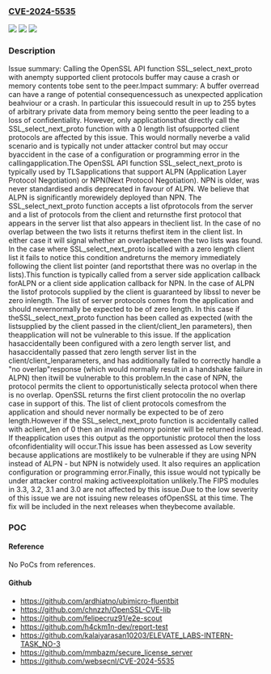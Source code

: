 ### [CVE-2024-5535](https://cve.mitre.org/cgi-bin/cvename.cgi?name=CVE-2024-5535)
![](https://img.shields.io/static/v1?label=Product&message=OpenSSL&color=blue)
![](https://img.shields.io/static/v1?label=Version&message=3.3.0%3C%203.3.2%20&color=brighgreen)
![](https://img.shields.io/static/v1?label=Vulnerability&message=CWE-200%20Exposure%20of%20Sensitive%20Information%20to%20an%20Unauthorized%20Actor&color=brighgreen)

### Description

Issue summary: Calling the OpenSSL API function SSL_select_next_proto with anempty supported client protocols buffer may cause a crash or memory contents tobe sent to the peer.Impact summary: A buffer overread can have a range of potential consequencessuch as unexpected application beahviour or a crash. In particular this issuecould result in up to 255 bytes of arbitrary private data from memory being sentto the peer leading to a loss of confidentiality. However, only applicationsthat directly call the SSL_select_next_proto function with a 0 length list ofsupported client protocols are affected by this issue. This would normally neverbe a valid scenario and is typically not under attacker control but may occur byaccident in the case of a configuration or programming error in the callingapplication.The OpenSSL API function SSL_select_next_proto is typically used by TLSapplications that support ALPN (Application Layer Protocol Negotiation) or NPN(Next Protocol Negotiation). NPN is older, was never standardised andis deprecated in favour of ALPN. We believe that ALPN is significantly morewidely deployed than NPN. The SSL_select_next_proto function accepts a list ofprotocols from the server and a list of protocols from the client and returnsthe first protocol that appears in the server list that also appears in theclient list. In the case of no overlap between the two lists it returns thefirst item in the client list. In either case it will signal whether an overlapbetween the two lists was found. In the case where SSL_select_next_proto iscalled with a zero length client list it fails to notice this condition andreturns the memory immediately following the client list pointer (and reportsthat there was no overlap in the lists).This function is typically called from a server side application callback forALPN or a client side application callback for NPN. In the case of ALPN the listof protocols supplied by the client is guaranteed by libssl to never be zero inlength. The list of server protocols comes from the application and should nevernormally be expected to be of zero length. In this case if theSSL_select_next_proto function has been called as expected (with the listsupplied by the client passed in the client/client_len parameters), then theapplication will not be vulnerable to this issue. If the application hasaccidentally been configured with a zero length server list, and hasaccidentally passed that zero length server list in the client/client_lenparameters, and has additionally failed to correctly handle a "no overlap"response (which would normally result in a handshake failure in ALPN) then itwill be vulnerable to this problem.In the case of NPN, the protocol permits the client to opportunistically selecta protocol when there is no overlap. OpenSSL returns the first client protocolin the no overlap case in support of this. The list of client protocols comesfrom the application and should never normally be expected to be of zero length.However if the SSL_select_next_proto function is accidentally called with aclient_len of 0 then an invalid memory pointer will be returned instead. If theapplication uses this output as the opportunistic protocol then the loss ofconfidentiality will occur.This issue has been assessed as Low severity because applications are mostlikely to be vulnerable if they are using NPN instead of ALPN - but NPN is notwidely used. It also requires an application configuration or programming error.Finally, this issue would not typically be under attacker control making activeexploitation unlikely.The FIPS modules in 3.3, 3.2, 3.1 and 3.0 are not affected by this issue.Due to the low severity of this issue we are not issuing new releases ofOpenSSL at this time. The fix will be included in the next releases when theybecome available.

### POC

#### Reference
No PoCs from references.

#### Github
- https://github.com/ardhiatno/ubimicro-fluentbit
- https://github.com/chnzzh/OpenSSL-CVE-lib
- https://github.com/felipecruz91/e2e-scout
- https://github.com/h4ckm1n-dev/report-test
- https://github.com/kalaiyarasan10203/ELEVATE_LABS-INTERN-TASK_NO-3
- https://github.com/mmbazm/secure_license_server
- https://github.com/websecnl/CVE-2024-5535

